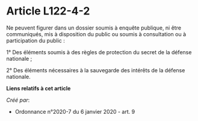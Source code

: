 # Article L122-4-2

Ne peuvent figurer dans un dossier soumis à enquête publique, ni être communiqués, mis à disposition du public ou soumis à
consultation ou à participation du public :

1° Des éléments soumis à des règles de protection du secret de la défense nationale ;

2° Des éléments nécessaires à la sauvegarde des intérêts de la défense nationale.

**Liens relatifs à cet article**

_Créé par_:

  - Ordonnance n°2020-7 du 6 janvier 2020 - art. 9
